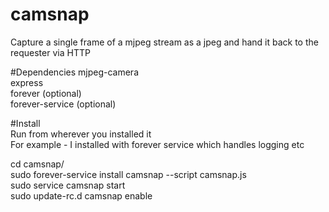 # camsnap
Capture a single frame of a mjpeg stream as a jpeg and hand it back to the requester via HTTP

#Dependencies
mjpeg-camera  
express  
forever (optional)  
forever-service (optional)  

#Install  
Run from wherever you installed it  
For example - I installed with forever service which handles logging etc  
  
cd camsnap/  
sudo forever-service install camsnap --script camsnap.js   
sudo service camsnap start  
sudo update-rc.d camsnap enable  

